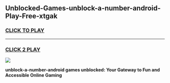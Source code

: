 
## Unblocked-Games-unblock-a-number-android-Play-Free-xtgak
<h3>
<a href="https://premium76.site?title=unblock-a-number-android&ref=18A1">CLICK TO PLAY</a></h3>
<hr>

<h3>
<a href="https://premium76.site?title=unblock-a-number-android&ref=18A1">CLICK 2 PLAY</a>
  
</h3>

<a href="https://premium76.site?title=unblock-a-number-android&ref=18A1"><img src="https://clearcache.store/games.png"></a>


**unblock-a-number-android games unblocked: Your Gateway to Fun and Accessible Online Gaming**
